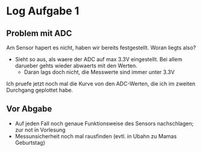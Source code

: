 # Log Aufgabe 1

## Problem mit ADC
Am Sensor hapert es nicht, haben wir bereits festgestellt. Woran liegts also?
- Sieht so aus, als waere der ADC auf max 3.3V eingestellt. Bei allem darueber gehts wieder abwaerts mit den Werten.
    - Daran lags doch nicht, die Messwerte sind immer unter 3.3V

Ich pruefe jetzt noch mal die Kurve von den ADC-Werten, die ich im zweiten Durchgang geplottet habe.

## Vor Abgabe
- Auf jeden Fall noch genaue Funktionsweise des Sensors nachschlagen; zur not in Vorlesung
- Messunsicherheit noch mal rausfinden (evtl. in Ubahn zu Mamas Geburtstag)